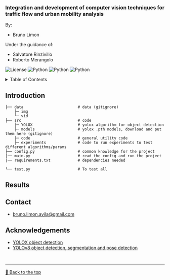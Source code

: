 ### Integration and development of computer vision techniques for traffic flow and urban mobility analysis

By:
- Bruno Limon

Under the guidance of:
- Salvatore Rinzivillo
- Roberto Merangolo

<img alt="License" src="https://img.shields.io/badge/license-MIT-red"> <img alt="Python" src="https://img.shields.io/badge/python->=3.8-blue"> <img alt="Python" src="https://img.shields.io/badge/pylint-7.57-green"> <img alt="Python" src="https://img.shields.io/badge/last_commit-november_2023-yellow">

<!-- --------------------------------------------------------------------------------------- -->
<!-- TABLE OF CONTENTS -->
<details>
  <summary>Table of Contents</summary>
  <ol>
    <li><a href = "#Introduction">Introduction</a></li>
    <li><a href = "#Results">Results</a></li>
    <li><a href = "#Contact">Contact</a></li>
    <li><a href = "#Acknowledgements">Acknowledgements</a></li>
  </ol>
</details>

<!-- --------------------------------------------------------------------------------------- -->
## Introduction

```text
├── data                        # data (gitignore)
    ├─ img
    └─ vid
├── src                         # code
    ├─ YOLOX                    # yolox algorithm for object detection
    ├─ models                   # yolox .pth models, download and put them here (gitignore)
    ├─ code                     # general utility code
    ├─ experiments              # code to run experiments to test different algorithms/params
├── config.py                   # common knowledge for the project
|── main.py                     # read the config and run the project
|── requirements.txt            # dependencies needed

└── test.py                     # To test all
```

<!-- --------------------------------------------------------------------------------------- -->
## Results

<!-- ------------------\--------------------------------------------------------------------- -->
## Contact
- bruno.limon.avila@gmail.com

<!-- --------------------------------------------------------------------------------------- -->
## Acknowledgements
- <a href = "https://github.com/Megvii-BaseDetection/YOLOX"> YOLOX object detection </a>
- <a href = "https://github.com/ultralytics/ultralytics"> YOLOv8 object detection, segmentation and pose detection</a>

<br><hr>
[🔼 Back to the top](#)
